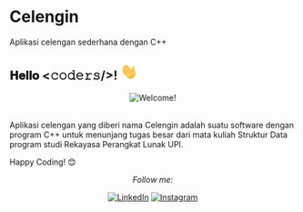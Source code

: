 # Celengin
Aplikasi celengan sederhana dengan C++
<h2> 𝐇𝐞𝐥𝐥𝐨 <𝚌𝚘𝚍𝚎𝚛𝚜/>! <img src="https://github.com/ABSphreak/ABSphreak/blob/master/gifs/Hi.gif" width="30px"></h2>

<div align="center" width="50">

<img src="https://i.ibb.co/j57yGF3/c05a0f3003912fd62e9331cf7efa9efb-1.jpg" alt="Welcome!" width="300"/>

</div>

<br>Aplikasi celengan yang diberi nama Celengin adalah suatu software dengan program C++ untuk menunjang tugas besar dari mata kuliah Struktur Data program studi Rekayasa Perangkat Lunak UPI.

Happy Coding! 😊

<div align="center">

<i>Follow me:</i><br>

<a href="https://www.linkedin.com/in/akbar-wira-nugraha-aa042b203/" target="_blank"><img src="https://img.shields.io/badge/LinkedIn-%230077B5.svg?&style=flat-square&logo=linkedin&logoColor=white" alt="LinkedIn"></a>
<a href="https://www.instagram.com/akbar.wira.n" target="_blank"><img src="https://img.shields.io/badge/Instagram-%23E4405F.svg?&style=flat-square&logo=instagram&logoColor=white" alt="Instagram"></a></i>

</div>
